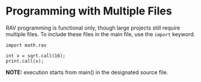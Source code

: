 # Programming with Multiple Files

RAV programming is functional only, though large projects still require multiple files. To include these files in the main file, use the `import` keyword.

```
import math.rav

int x = sqrt.call(16);
print.call(x);
```

**NOTE:** execution starts from main() in the designated source file.
